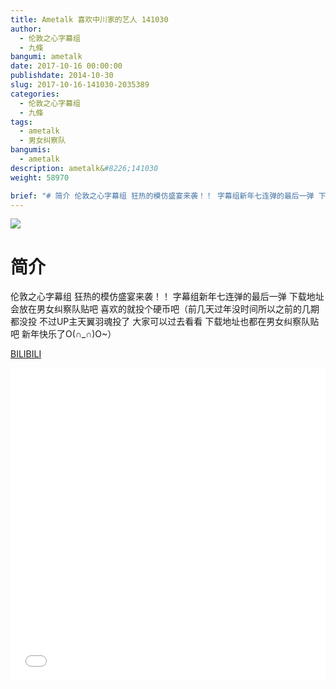 ```yaml
---
title: Ametalk 喜欢中川家的艺人 141030
author: 
  - 伦敦之心字幕组
  - 九條
bangumi: ametalk
date: 2017-10-16 00:00:00
publishdate: 2014-10-30
slug: 2017-10-16-141030-2035389
categories: 
  - 伦敦之心字幕组
  - 九條
tags: 
  - ametalk
  - 男女纠察队
bangumis: 
  - ametalk
description: ametalk&#8226;141030
weight: 58970

brief: "# 简介 伦敦之心字幕组 狂热的模仿盛宴来袭！！ 字幕组新年七连弹的最后一弹 下载地址会放在男女纠察队贴吧 喜欢的就投个硬币吧（前几天过年没时间所以之前的几期都没投 不过UP主天翼羽魂投了 大家可以过去看看 下载地址也都在男女纠察队贴吧 新年快乐了O(∩_∩)O~）"
---
```


![](https://i.imgur.com/7vE305R.jpg)

# 简介  
伦敦之心字幕组 狂热的模仿盛宴来袭！！ 字幕组新年七连弹的最后一弹 下载地址会放在男女纠察队贴吧 喜欢的就投个硬币吧（前几天过年没时间所以之前的几期都没投 不过UP主天翼羽魂投了 大家可以过去看看 下载地址也都在男女纠察队贴吧 新年快乐了O(∩_∩)O~）

  [BILIBILI](https://www.bilibili.com/video/av2035389/)


<div class="vcontainer">  <iframe class='video' src="//www.bilibili.com/blackboard/player.html?aid=2035389" width="100%" height="500" frameborder="0" allowfullscreen="allowfullscreen"></iframe></div>
